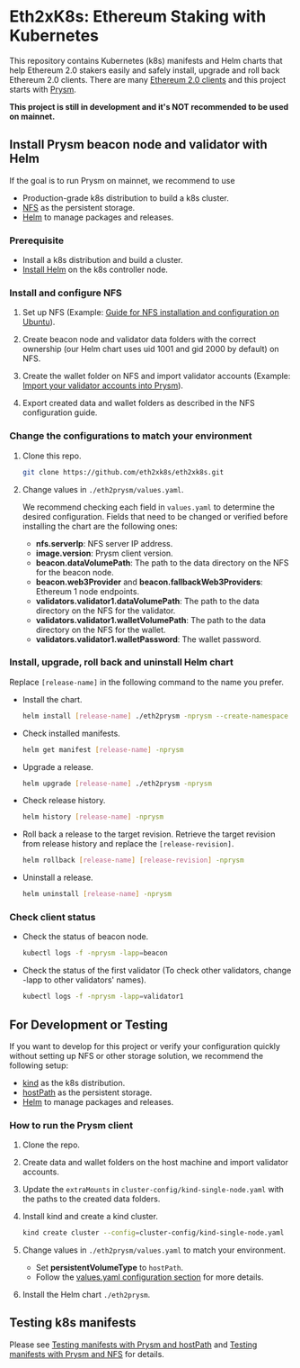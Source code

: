 # Eth2xK8s: Ethereum Staking with Kubernetes

This repository contains Kubernetes (k8s) manifests and Helm charts that help Ethereum 2.0 stakers easily and safely install, upgrade and roll back Ethereum 2.0 clients. There are many [Ethereum 2.0 clients](https://ethereum.org/en/eth2/get-involved/#clients) and this project starts with [Prysm](https://docs.prylabs.network/docs/getting-started).

**This project is still in development and it's NOT recommended to be used on mainnet.**

## Install Prysm beacon node and validator with Helm

If the goal is to run Prysm on mainnet, we recommend to use

- Production-grade k8s distribution to build a k8s cluster.
- [NFS](https://en.wikipedia.org/wiki/Network_File_System) as the persistent storage.
- [Helm](https://helm.sh/) to manage packages and releases.

### Prerequisite

- Install a k8s distribution and build a cluster.
- [Install Helm](https://helm.sh/docs/intro/install/) on the k8s controller node.

### Install and configure NFS

1. Set up NFS (Example: [Guide for NFS installation and configuration on Ubuntu](https://ubuntu.com/server/docs/service-nfs)).

2. Create beacon node and validator data folders with the correct ownership (our Helm chart uses uid 1001 and gid 2000 by default) on NFS.

3. Create the wallet folder on NFS and import validator accounts (Example: [Import your validator accounts into Prysm](https://docs.prylabs.network/docs/mainnet/joining-eth2#step-4-import-your-validator-accounts-into-prysm)).

4. Export created data and wallet folders as described in the NFS configuration guide.

### Change the configurations to match your environment

1. Clone this repo.

    ```bash
    git clone https://github.com/eth2xk8s/eth2xk8s.git
    ```

2. Change values in `./eth2prysm/values.yaml`.

   We recommend checking each field in `values.yaml` to determine the desired configuration. Fields that need to be changed or verified before installing the chart are the following ones:

   - **nfs.serverIp**: NFS server IP address.
   - **image.version**: Prysm client version.
   - **beacon.dataVolumePath**: The path to the data directory on the NFS for the beacon node.
   - **beacon.web3Provider** and **beacon.fallbackWeb3Providers**: Ethereum 1 node endpoints.
   - **validators.validator1.dataVolumePath**: The path to the data directory on the NFS for the validator.
   - **validators.validator1.walletVolumePath**: The path to the data directory on the NFS for the wallet.
   - **validators.validator1.walletPassword**: The wallet password.

### Install, upgrade, roll back and uninstall Helm chart

Replace `[release-name]` in the following command to the name you prefer.

- Install the chart.

   ```bash
   helm install [release-name] ./eth2prysm -nprysm --create-namespace
   ```

- Check installed manifests.

   ```bash
   helm get manifest [release-name] -nprysm
   ```

- Upgrade a release.

   ```bash
   helm upgrade [release-name] ./eth2prysm -nprysm
   ```

- Check release history.

   ```bash
   helm history [release-name] -nprysm
   ```

- Roll back a release to the target revision. Retrieve the target revision from release history and replace the `[release-revision]`.

   ```bash
   helm rollback [release-name] [release-revision] -nprysm
   ```

- Uninstall a release.

   ```bash
   helm uninstall [release-name] -nprysm
   ```

### Check client status

- Check the status of beacon node.

   ```bash
   kubectl logs -f -nprysm -lapp=beacon
   ```

- Check the status of the first validator (To check other validators, change -lapp to other validators' names).

   ```bash
   kubectl logs -f -nprysm -lapp=validator1
   ```

## For Development or Testing

If you want to develop for this project or verify your configuration quickly without setting up NFS or other storage solution, we recommend the following setup:

- [kind](https://kind.sigs.k8s.io/) as the k8s distribution.
- [hostPath](https://kubernetes.io/docs/concepts/storage/volumes/#hostpath) as the persistent storage.
- [Helm](https://helm.sh/) to manage packages and releases.

### How to run the Prysm client

1. Clone the repo.

2. Create data and wallet folders on the host machine and import validator accounts.

3. Update the `extraMounts` in `cluster-config/kind-single-node.yaml` with the paths to the created data folders.

4. Install kind and create a kind cluster.

   ```bash
   kind create cluster --config=cluster-config/kind-single-node.yaml 
   ```

5. Change values in `./eth2prysm/values.yaml` to match your environment.

   - Set **persistentVolumeType** to `hostPath`.
   - Follow the [values.yaml configuration section](#change-the-configurations-to-match-your-environment) for more details.

6. Install the Helm chart `./eth2prysm`.

## Testing k8s manifests

Please see [Testing manifests with Prysm and hostPath](https://github.com/eth2xk8s/eth2xk8s/blob/master/prysm/host-path/README.md) and [Testing manifests with Prysm and NFS](https://github.com/eth2xk8s/eth2xk8s/blob/master/prysm/nfs/README.md) for details.
